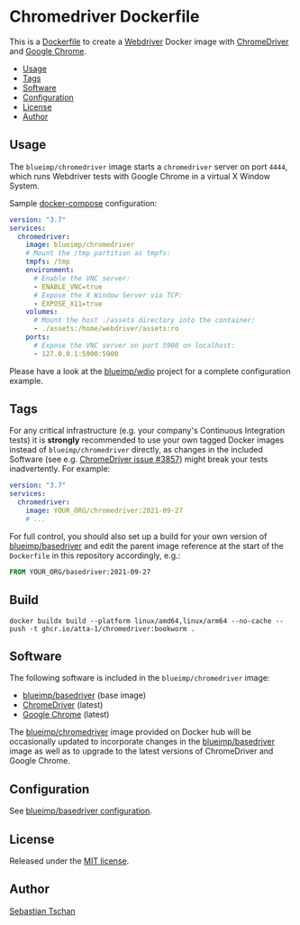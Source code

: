 # Chromedriver Dockerfile

This is a [Dockerfile](https://docs.docker.com/engine/reference/builder/) to
create a [Webdriver](https://www.w3.org/TR/webdriver/) Docker image with
[ChromeDriver](https://chromedriver.chromium.org/) and
[Google Chrome](https://www.google.com/chrome/).

- [Usage](#usage)
- [Tags](#tags)
- [Software](#software)
- [Configuration](#configuration)
- [License](#license)
- [Author](#author)

## Usage

The `blueimp/chromedriver` image starts a `chromedriver` server on port `4444`,
which runs Webdriver tests with Google Chrome in a virtual X Window System.

Sample [docker-compose](https://docs.docker.com/compose/compose-file/)
configuration:

```yml
version: "3.7"
services:
  chromedriver:
    image: blueimp/chromedriver
    # Mount the /tmp partition as tmpfs:
    tmpfs: /tmp
    environment:
      # Enable the VNC server:
      - ENABLE_VNC=true
      # Expose the X Window Server via TCP:
      - EXPOSE_X11=true
    volumes:
      # Mount the host ./assets directory into the container:
      - ./assets:/home/webdriver/assets:ro
    ports:
      # Expose the VNC server on port 5900 on localhost:
      - 127.0.0.1:5900:5900
```

Please have a look at the [blueimp/wdio](https://github.com/blueimp/wdio)
project for a complete configuration example.

## Tags

For any critical infrastructure (e.g. your company's Continuous Integration
tests) it is **strongly** recommended to use your own tagged Docker images
instead of `blueimp/chromedriver` directly, as changes in the included Software
(see e.g.
[ChromeDriver issue #3857](https://bugs.chromium.org/p/chromedriver/issues/detail?id=3857))
might break your tests inadvertently. For example:

```yml
version: "3.7"
services:
  chromedriver:
    image: YOUR_ORG/chromedriver:2021-09-27
    # ...
```

For full control, you should also set up a build for your own version of
[blueimp/basedriver](https://github.com/blueimp/basedriver) and edit the parent
image reference at the start of the `Dockerfile` in this repository accordingly,
e.g.:

```Dockerfile
FROM YOUR_ORG/basedriver:2021-09-27
```

## Build

```shell
docker buildx build --platform linux/amd64,linux/arm64 --no-cache --push -t ghcr.io/atta-1/chromedriver:bookworm .
```

## Software

The following software is included in the `blueimp/chromedriver` image:

- [blueimp/basedriver](https://github.com/blueimp/basedriver) (base image)
- [ChromeDriver](https://chromedriver.chromium.org/) (latest)
- [Google Chrome](https://www.google.com/chrome/) (latest)

The [blueimp/chromedriver](https://hub.docker.com/r/blueimp/chromedriver) image
provided on Docker hub will be occasionally updated to incorporate changes in
the [blueimp/basedriver](https://github.com/blueimp/basedriver) image as well as
to upgrade to the latest versions of ChromeDriver and Google Chrome.

## Configuration

See
[blueimp/basedriver configuration](https://github.com/blueimp/basedriver/blob/master/README.md#configuration).

## License

Released under the [MIT license](https://opensource.org/licenses/MIT).

## Author

[Sebastian Tschan](https://blueimp.net/)
